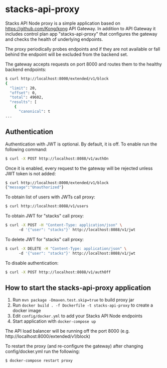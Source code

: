 # stacks-api-proxy

Stacks API Node proxy is a simple application based on https://github.com/Kong/kong API Gateway.
In addition to API Gateway it includes control plan app "stacks-api-proxy" that configures 
the gateway and checks the health of underlying endpoints. 

The proxy periodically probes endpoints and if they are not available or fall behind the endpoint
will be excluded from the backend set.

The gateway accepts requests on port 8000 and routes them to the healthy backend endpoints:
```bash
$ curl http://localhost:8000/extended/v1/block
{
  "limit": 20,
  "offset": 0,
  "total": 49602,
  "results": [
    {
      "canonical": t
...      
```

Authentication
---
Authentication with JWT is optional. By default, it is off. To enable run the following command:
```bash
$ curl -X POST http://localhost:8088/v1/authOn 
```

Once it is enabled, every request to the gateway will be rejected unless JWT token is not added:
```bash
$ curl http://localhost:8000/extended/v1/block                                                            
{"message":"Unauthorized"}           
```

To obtain list of users with JWTs call proxy:
```bash
$ curl http://localhost:8088/v1/users
```

To obtain JWT for "stacks" call proxy:
```bash
$ curl -X POST -H "Content-Type: application/json" \ 
      -d '{"user": "stacks"}' http://localhost:8088/v1/jwt
```

To delete JWT for "stacks" call proxy:
```bash
$ curl -X DELETE -H "Content-Type: application/json" \ 
      -d '{"user": "stacks"}' http://localhost:8088/v1/jwt
```

To disable authentication:
```bash
$ curl -X POST http://localhost:8088/v1/authOff 
```


How to start the stacks-api-proxy application
---

1. Run `mvn package -Dmaven.test.skip=true` to build proxy jar
2. Run `docker build . -f Dockerfile -t stacks-api-proxy` to create a docker image
3. Edit `config/docker.yml` to add your Stacks API Node endpoints
4. Start application with `docker-compose up`

The API load balancer will be running off the port 8000 (e.g. http://localhost:8000/extended/v1/block)

To restart the proxy (and re-configure the gateway) after changing config/docker.yml run the following:
```bash
$ docker-compose restart proxy
```
